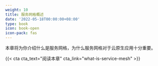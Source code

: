 ```yaml
---
weight: 10
title: 服务网格概述
date: '2022-05-18T00:00:00+08:00'
type: book
icon: book-open
icon-pack: fas
---
```


本章将为你介绍什么是服务网格，为什么服务网格对于云原生应用十分重要。

{{< cta cta_text="阅读本章" cta_link="what-is-service-mesh" >}}
